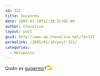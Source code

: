 ```yaml
---
id: 322
title: Guiyermo
date: 2005-01-10T12:39:51+02:00
author: Chavalina
layout: post
guid: http://www.wp.chavalina.net/?p=322
permalink: /2005/01/10/post-322/
categories:
  - Metaposts
---
```

Qui&eacute;n es <a href="http://www.guiyermo.net/" target="_blank">guiyermo</a>?![emo](/imagenes/emoticonos/pensativo.gif)